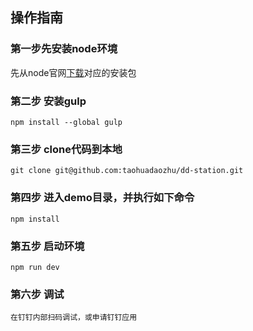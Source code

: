 ## 操作指南

### 第一步先安装node环境

先从node官网[下载](https://nodejs.org/en/download/)对应的安装包

### 第二步 安装gulp
	npm install --global gulp
### 第三步  clone代码到本地
	git clone git@github.com:taohuadaozhu/dd-station.git
### 第四步 进入demo目录，并执行如下命令
	npm install
### 第五步 启动环境
	npm run dev
### 第六步 调试
	在钉钉内部扫码调试，或申请钉钉应用

